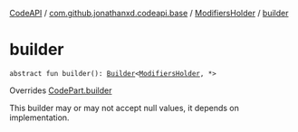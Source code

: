 [CodeAPI](../../index.md) / [com.github.jonathanxd.codeapi.base](../index.md) / [ModifiersHolder](index.md) / [builder](.)

# builder

`abstract fun builder(): `[`Builder`](-builder/index.md)`<`[`ModifiersHolder`](index.md)`, *>`

Overrides [CodePart.builder](../../com.github.jonathanxd.codeapi/-code-part/builder.md)

This builder may or may not accept null values, it depends on implementation.

